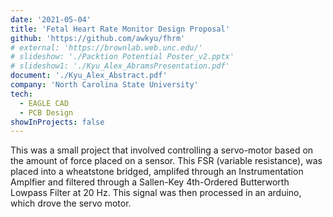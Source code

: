 ```yaml
---
date: '2021-05-04'
title: 'Fetal Heart Rate Monitor Design Proposal'
github: 'https://github.com/awkyu/fhrm'
# external: 'https://brownlab.web.unc.edu/'
# slideshow: './Packtion Potential Poster_v2.pptx'
# slideshow1: './Kyu_Alex_AbramsPresentation.pdf'
document: './Kyu_Alex_Abstract.pdf'
company: 'North Carolina State University'
tech:
  - EAGLE CAD
  - PCB Design
showInProjects: false
---
```


This was a small project that involved controlling a servo-motor based on the amount of force placed on a sensor. This FSR (variable resistance), was placed into a wheatstone bridged, amplifed through an Instrumentation Amplfier and filtered through a Sallen-Key 4th-Ordered Butterworth Lowpass Filter at 20 Hz. This signal was then processed in an arduino, which drove the servo motor.
